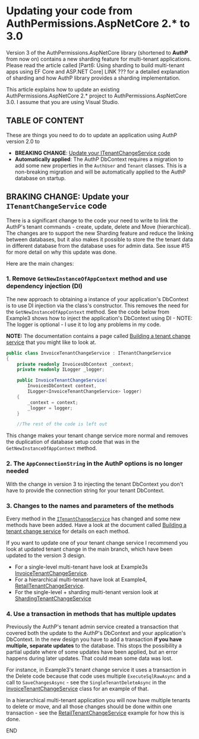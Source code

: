 # Updating your code from AuthPermissions.AspNetCore 2.* to 3.0

Version 3 of the AuthPermissions.AspNetCore library (shortened to **AuthP** from now on) contains a new sharding feature for multi-tenant applications. Please read the article called [Part6: Using sharding to build multi-tenant apps using EF Core and ASP.NET Core] LINK ??? for a detailed explanation of sharding and how AuthP library provides a sharding implementation.

This article explains how to update an existing AuthPermissions.AspNetCore 2.* project to AuthPermissions.AspNetCore 3.0. I assume that you are using Visual Studio.

## TABLE OF CONTENT

These are things you need to do to update an application using AuthP version 2.0 to

- **BREAKING CHANGE**: [Update your ITenantChangeService code](https://github.com/JonPSmith/AuthPermissions.AspNetCore/blob/main/UpdateToVersion3.md#braking-change-update-your-itenantchangeservice-code)
- **Automatically applied**:
  The AuthP DbContext requires a migration to add some new properties in the `AuthUser` and `Tenant` classes. This is a non-breaking migration and will be automatically applied to the AuthP database on startup.

## BRAKING CHANGE: Update your `ITenantChangeService` code

There is a significant change to the code your need to write to link the AuthP's tenant commands - create, update, delete and Move (hierarchical). The changes are to support the new Sharding feature and reduce the linking between databases, but it also makes it possible to store the the tenant data in different database from the database uses for admin data. See issue #15 for more detail on why this update was done.

Here are the main changes:

### 1. Remove `GetNewInstanceOfAppContext` method and use dependency injection (DI)

The new approach to obtaining a instance of your application's DbContext is to use DI injection via the class's constructor. This removes the need for the  `GetNewInstanceOfAppContext` method. See the code below from Example3 shows how to inject the application's DbContext using DI - NOTE: The logger is optional - I use it to log any problems in my code.

**NOTE:** The documentation contains a page called [Building a tenant change service](https://github.com/JonPSmith/AuthPermissions.AspNetCore/wiki/Building-a-tenant-change-service) that you might like to look at.

```c#
public class InvoiceTenantChangeService : ITenantChangeService
{
    private readonly InvoicesDbContext _context;
    private readonly ILogger _logger;

    public InvoiceTenantChangeService(
        InvoicesDbContext context, 
        ILogger<InvoiceTenantChangeService> logger)
    {
        _context = context;
        _logger = logger;
    }

    //The rest of the code is left out
```

This change makes your tenant change service more normal and removes the duplication of database setup code that was in the `GetNewInstanceOfAppContext` method.

### 2. The `AppConnectionString` in the AuthP options is no longer needed

With the change in version 3 to injecting the tenant DbContext you don't have to provide the connection string for your tenant DbContext.

### 3. Changes to the names and parameters of the methods

Every method in the [`ITenantChangeService`](https://github.com/JonPSmith/AuthPermissions.AspNetCore/blob/main/AuthPermissions/AdminCode/ITenantChangeService.cs) has changed and some new methods have been added. Have a look at the document called [Building a tenant change service](https://github.com/JonPSmith/AuthPermissions.AspNetCore/wiki/Building-a-tenant-change-service) for details on each method.

If you want to update one of your tenant change service I recommend you look at updated tenant change in the main branch, which have been updated to the version 3 design.

- For a single-level multi-tenant have look at Example3s [InvoiceTenantChangeService](https://github.com/JonPSmith/AuthPermissions.AspNetCore/blob/main/Example3.InvoiceCode/EfCoreCode/InvoiceTenantChangeService.cs).
- For a hierarchical multi-tenant have look at Example4, [RetailTenantChangeService](https://github.com/JonPSmith/AuthPermissions.AspNetCore/blob/main/Example4.ShopCode/EfCoreCode/RetailTenantChangeService.cs).
- For the single-level + sharding multi-tenant version look at [ShardingTenantChangeService](https://github.com/JonPSmith/AuthPermissions.AspNetCore/blob/main/Example6.SingleLevelSharding/EfCoreCode/ShardingTenantChangeService.cs)

### 4. Use a transaction in methods that has multiple updates

Previously the AuthP's tenant admin service created a transaction that covered both the update to the AuthP's DbContext and your application's DbContext. In the new design you have to add a transaction **if you have multiple, separate updates** to the database. This stops the possibility a partial update where of some updates have been applied, but an error happens during later updates. That could mean some data was lost.

For instance, in Example3's tenant change service it uses a transaction in the Delete code because that code uses multiple  `ExecuteSqlRawAsync` and a call to `SaveChangesAsync` - see the `SingleTenantDeleteAsync` in the [InvoiceTenantChangeService](https://github.com/JonPSmith/AuthPermissions.AspNetCore/blob/main/Example3.InvoiceCode/EfCoreCode/InvoiceTenantChangeService.cs) class for an example of that.

In a hierarchical multi-tenant application you will now have multiple tenants to delete or move, and all those changes should be done within one transaction - see the [RetailTenantChangeService](https://github.com/JonPSmith/AuthPermissions.AspNetCore/blob/main/Example4.ShopCode/EfCoreCode/RetailTenantChangeService.cs) example for how this is done.

END
